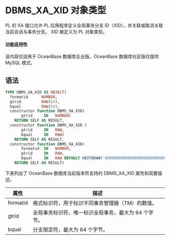 DBMS_XA_XID 对象类型 
=====================================

PL 的 XA 接口允许 PL 应用程序定义全局事务分支 ID（XID），并关联或取消关联当前会话与事务分支。 XID 被定义为 PL 对象类型。

  <main id="notice" >
    <h4>功能适用性</h4>
    <p>该内容仅适用于 OceanBase 数据库企业版。OceanBase 数据库社区版仅提供 MySQL 模式。</p>
  </main>

语法 
-----------------------

```sql
TYPE DBMS_XA_XID IS OBJECT(
  formatid      NUMBER,
  gtrid         RAW(64),
  bqual         RAW(64),
  constructor function DBMS_XA_XID(
       gtrid     IN   NUMBER)
    RETURN SELF AS RESULT,
  constructor function DBMS_XA_XID (
       gtrid     IN   RAW, 
       bqual     IN   RAW)
    RETURN SELF AS RESULT,
  constructor function DBMS_XA_XID(
       formatid  IN   NUMBER,
       gtrid     IN   RAW,
       bqual     IN   RAW DEFAULT HEXTORAW('00000000000000000000000000000001'))
    RETURN SELF AS RESULT)
```



下表列出了 OceanBase 数据库当前版本所支持的 DBMS_XA_XID 属性和简要描述。


|  **属性**  |            **描述**            |
|----------|------------------------------|
| formatid | 格式标识符，用于标识不同事务管理器（TM）的数值。    |
| gtrid    | 全局事务标识符，唯一标识全局事务，最大为 64 个字节。 |
| bqual    | 分支限定符，最大为 64 个字节。            |



